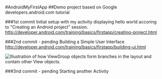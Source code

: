 #AndroidMyFirstApp
##Demo project based on Google developers.android.com tutorial

###1st commit
Initial setup with my activity displaying hello world accoring to "Creating an Android project" session.
http://developer.android.com/training/basics/firstapp/creating-project.html

###2nd commit - pending
Building a Simple User Interface
http://developer.android.com/training/basics/firstapp/building-ui.html

![Illustration of how ViewGroup objects form branches in the layout and contain other View objects.](http://developer.android.com/images/viewgroup.png "Illustration of how ViewGroup objects form branches in the layout and contain other View objects")

###3nd commit - pending
Starting another Activity

